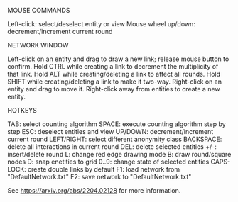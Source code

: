 MOUSE COMMANDS

Left-click: select/deselect entity or view
Mouse wheel up/down: decrement/increment current round


NETWORK WINDOW

Left-click on an entity and drag to draw a new link; release mouse button to confirm.
Hold CTRL while creating a link to decrement the multiplicity of that link.
Hold ALT while creating/deleting a link to affect all rounds.
Hold SHIFT while creating/deleting a link to make it two-way.
Right-click on an entity and drag to move it.
Right-click away from entities to create a new entity.


HOTKEYS

TAB: select counting algorithm
SPACE: execute counting algorithm step by step
ESC: deselect entities and view
UP/DOWN: decrement/increment current round
LEFT/RIGHT: select different anonymity class
BACKSPACE: delete all interactions in current round
DEL: delete selected entities
+/-: insert/delete round
L: change red edge drawing mode
B: draw round/square nodes
D: snap enetities to grid
0..9: change state of selected entities
CAPS-LOCK: create double links by default
F1: load network from "DefaultNetwork.txt"
F2: save network to "DefaultNetwork.txt"


See https://arxiv.org/abs/2204.02128 for more information.
